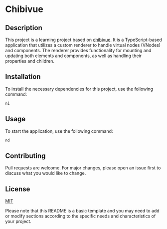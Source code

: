 # Chibivue

## Description

This project is a learning project based on [chibivue](https://github.com/Ubugeeei/chibivue). It is a TypeScript-based application that utilizes a custom renderer to handle virtual nodes (VNodes) and components. The renderer provides functionality for mounting and updating both elements and components, as well as handling their properties and children.

## Installation

To install the necessary dependencies for this project, use the following command:

```bash
ni
```

## Usage

To start the application, use the following command:

```bash
nd
```

## Contributing

Pull requests are welcome. For major changes, please open an issue first to discuss what you would like to change.

## License

[MIT](https://choosealicense.com/licenses/mit/)

Please note that this README is a basic template and you may need to add or modify sections according to the specific needs and characteristics of your project.